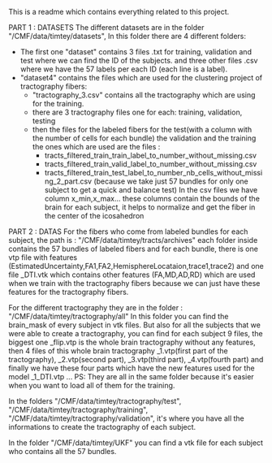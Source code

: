This is a readme which contains everything related to this project.


PART 1 : DATASETS
The different datasets are in the folder "/CMF/data/timtey/datasets",
In this folder there are 4 different folders:
 - The first one "dataset" contains 3 files .txt for training, validation and test where we can find the ID of the subjects.
    and three other files .csv where we have the 57 labels per each ID (each line is a label).
 - "dataset4" contains the files which are used for the clustering project of tractography fibers:
   - "tractography_3.csv" contains all the tractography which are using for the training.
   - there are 3 tractography files one for each: training, validation, testing
   - then the files for the labeled fibers for the test(with a column with the number of cells for each bundle) the validation and the training the ones which are used are the files :
     - tracts_filtered_train_train_label_to_number_without_missing.csv
     - tracts_filtered_train_valid_label_to_number_without_missing.csv
     - tracts_filtered_train_test_label_to_number_nb_cells_without_missing_2_part.csv (because we take just 57 bundles for only one subject to get a quick and balance test)
In the csv files we have column x_min,x_max... these columns contain the bounds of the brain for each subject, it helps to normalize and get the fiber in the center of the icosahedron



PART 2 : DATAS
For the fibers who come from labeled bundles for each subject, the path is : "/CMF/data/timtey/tracts/archives"
each folder inside contains the 57 bundles of labeled fibers and for each bundle, there is one vtp file with features (EstimatedUncertainty,FA1,FA2,HemisphereLocataion,trace1,trace2)
and one file _DTI.vtk which contains other features (FA,MD,AD,RD) which are used when we train with the tractography fibers because we can just have these features for the tractography fibers.

For the different tractography they are in the folder : "/CMF/data/timtey/tractography/all"
In this folder you can find the brain_mask of every subject in vtk files.
But also for all the subjects that we were able to create a tractography, you can find for each subject 9 files, the biggest one _flip.vtp is the whole brain tractography without any features, then 4 files of this whole brain tractography _1.vtp(first part of the tractography), _2.vtp(second part), _3.vtp(third part), _4.vtp(fourth part) and finally we have these four parts which have the new features used for the model _1_DTI.vtp ...
PS: They are all in the same folder because it's easier when you want to load all of them for the training.

In the folders "/CMF/data/timtey/tractography/test", "/CMF/data/timtey/tractography/training", "/CMF/data/timtey/tractography/validation", it's where you have all the informations to create the tractography of each subject.

In the folder "/CMF/data/timtey/UKF" you can find a vtk file for each subject who contains all the 57 bundles.

